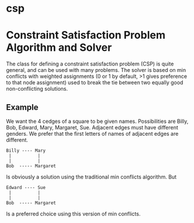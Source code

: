 # csp
# Constraint Satisfaction Problem Algorithm and Solver

The class for defining a constraint satisfaction problem (CSP) is quite general, and can be used with many problems. The solver is
based on min conflicts with weighted assignments (0 or 1 by default, >1 gives preference to that node assignment) used to break the tie between two equally good non-conflicting solutions. 


Example
---
We want the 4 cedges of a square to be given names. Possibilities are Billy, Bob, Edward, Mary, Margaret, Sue. Adjacent edges must 
have different genders. We prefer that the first letters of names of adjacent edges are different.

    Billy ---- Mary
     |          |
     |          |                                                    
    Bob  ----- Margaret

Is obviously a solution using the traditional min conflicts algorithm. But

    Edward ---- Sue
     |          |                             
     |          |
    Bob  ----- Margaret

Is a preferred choice using this version of min conflicts.
